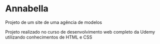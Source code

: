 # Annabella
 Projeto de um site de uma agência de modelos

Projeto realizado no curso de desenvolvimento web completo da Udemy utilizando conhecimentos de HTML e CSS